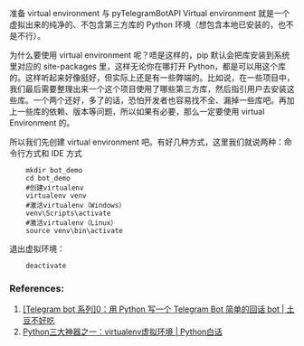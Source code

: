 



准备 virtual environment 与 pyTelegramBotAPI
Virtual environment 就是一个虚拟出来的纯净的、不包含第三方库的 Python 环境（想包含本地已安装的，也不是不行）。

为什么要使用 virtual environment 呢？唔是这样的，pip 默认会把库安装到系统里对应的 site-packages 里，这样无论你在哪打开 Python，都是可以用这个库的。这样听起来好像挺好，但实际上还是有一些弊端的。比如说，在一些项目中，我们最后需要整理出来一个这个项目使用了哪些第三方库，然后指引用户去安装这些库。一个两个还好，多了的话，恐怕开发者也容易找不全、漏掉一些库吧。再加上一些库的依赖、版本等问题，所以如果有必要，那么一定要使用 virtual Environment 的。

所以我们先创建 virtual environment 吧。有好几种方式，这里我们就说两种：命令行方式和 IDE 方式


        mkdir bot_demo
        cd bot_demo
        #创建virtualenv
        virtualenv venv
        #激活virtualenv（Windows）
        venv\Scripts\activate
        #激活virtualenv（Linux） 
        source venv\bin\activate

退出虚拟环境：

        deactivate

### References:
1. [[Telegram bot 系列]0：用 Python 写一个 Telegram Bot 简单的回话 bot | 土豆不好吃](https://www.bennythink.com/tgbot0.html)
2. [Python三大神器之一：virtualenv虚拟环境 | Python白话](http://snailvfx.github.io/2016/05/11/virtualenv/)